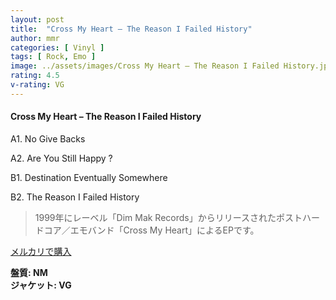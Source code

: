 ```yaml
---
layout: post
title:  "Cross My Heart – The Reason I Failed History"
author: mmr
categories: [ Vinyl ]
tags: [ Rock, Emo ]
image: ../assets/images/Cross My Heart – The Reason I Failed History.jpg
rating: 4.5
v-rating: VG
---
```


#### Cross My Heart – The Reason I Failed History

A1. No Give Backs

A2. Are You Still Happy ?

B1. Destination Eventually Somewhere

B2. The Reason I Failed History

> 1999年にレーベル「Dim Mak Records」からリリースされたポストハードコア／エモバンド「Cross My Heart」によるEPです。

[メルカリで購入](https://jp.mercari.com/item/m43367520761)

<div class="mt-4 mb-4 d-flex align-items-center">
<strong class="mr-1">盤質: NM</strong>
</div>
<div class="mt-4 mb-4 d-flex align-items-center">
<strong class="mr-1">ジャケット: VG</strong>
</div>
